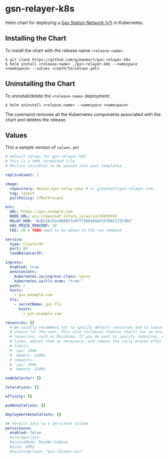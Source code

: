 # gsn-relayer-k8s
Helm chart for deploying a [Gas Station Network (v1)](https://github.com/opengsn/gsn) in Kubernetes.


## Installing the Chart

To install the chart with the release name `<release-name>`:

```console
$ git clone https://github.com/gjeanmart/gsn-relayer-k8s
$ helm install <release-name> ./gsn-relayer-k8s --namespace <namespace> --values </path/to/values.yml>
```

## Uninstalling the Chart

To uninstall/delete the `<release-name>` deployment:

```console
$ helm uninstall <release-name> --namespace <namespace>
```

The command removes all the Kubernetes components associated with the chart and deletes the release.

## Values

This a sample version of `values.yml`

```yaml
# Default values for gsn-relayer-k8s.
# This is a YAML-formatted file.
# Declare variables to be passed into your templates.

replicaCount: 1

image:
  repository: dmihal/gsn-relay-xdai # or gjeanmart/gsn-relayer-arm
  tag: latest
  pullPolicy: IfNotPresent

env:
  URL: https://gsn.example.com
  NODE_URL: wss://mainnet.infura.io/ws/v3/XXXXXXXX
  RELAY_HUB: "0xD216153c06E857cD7f72665E0aF1d7D82172F494"
  GAS_PRICE_PERCENT: 10
  FEE: 50 # TODO need to be added to the run command

service:
  type: ClusterIP
  port: 80
  loadBalancerIP:

ingress:
  enabled: true
  annotations:
    kubernetes.io/ingress.class: nginx
    kubernetes.io/tls-acme: "true"
  path: /
  hosts:
    - gsn.example.com
  tls:
    - secretName: gsn-tls
      hosts:
        - gsn.example.com

resources: {}
  # We usually recommend not to specify default resources and to leave this as a conscious
  # choice for the user. This also increases chances charts run on environments with little
  # resources, such as Minikube. If you do want to specify resources, uncomment the following
  # lines, adjust them as necessary, and remove the curly braces after 'resources:'.
  # limits:
  #  cpu: 100m
  #  memory: 128Mi
  # requests:
  #  cpu: 100m
  #  memory: 128Mi

nodeSelector: {}

tolerations: []

affinity: {}

podAnnotations: {}

deploymentAnnotations: {}

## Persist data to a persitent volume
persistence:
  enabled: false
  #storageClass:
  #accessMode: ReadWriteOnce
  #size: 50Mi
  #existingClaim: "gsn-relayer-pvc"
```
